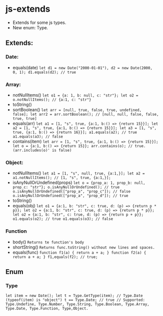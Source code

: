 # js-extends
* Extends for some js types.
* New enum: Type.

## Extends:

### Date:
* equals(date)
`
let d1 = new Date("2000-01-01"),
    d2 = new Date(2000, 0, 1);
d1.equals(d2); // true
`

### Array:
* notNullItems()
`
let o1 = {a: 1, b: null, c: "str"};
let o2 = o.notNullItems(); // {a:1, c: "str"}
`
* toString()
* sortBoolean()
`
let arr = [null, true, false, true, undefined, false];
let arr2 = arr.sortBoolean(); // [null, null, false, false, true, true]
`
* equals(arr)
`
let a1 = [1, "s", true, {a:1, b:() => {return 15}}];
let a2 = [1, "s", true, {a:1, b:() => {return 15}}];
let a3 = [1, "s", true, {a:1, b:() => {return 16}}];
a1.equals(a2); // true
a1.equals(a3); // false
`
* contains(item)
`
let arr = [1, "s", true, {a:1, b:() => {return 15}}];
let o = {a:1, b:() => {return 15}};
arr.contains(o); // true. (arr.includes(o)' is false)
`

### Object:
* notNullItems()
`
let a1 = [1, "s", null, true, {a:1,}];
let a2 = a1.notNullItems(); // [1, "s", true, {a:1,}];
`
* isAnyNullOrUndefined(props)
`
let o = {prop_a: 1, prop_b: null, prop_c: "str"};
o.isAnyNullOrUndefined(); // true
o.isAnyNullOrUndefined(["prop_a", "prop_c"]); // false
o.isAnyNullOrUndefined(["prop_a", "prop_d"]); // true
`
* toString()
* equals(obj)
`
let o1 = {a:1, b: "str", c: true, d: (p) => {return p * p}};
let o2 = {a:1, b: "str", c: true, d: (p) => {return p * p}};
let o2 = {a:1, b: "str", c: true, d: (p) => {return p + p}};
o1.equals(o2); // true
o1.equals(o3); // false
`

### Function
* body()
`
Returns te function's body
`
* shortString()
`
Returns func.toString() without new lines and spaces.
`
* equals(func)
`
function f1(a) { return a + a; }
function f2(a) { 
    return a + a;
}
f1,equals(f2); // true;
`

## Enum

### Type
`
let item = new Date();
let t = Type.GetType(item); // Type.Date (typeof(item) is "object")
t == Type.Date; // true
// Supported: Type.Undefine, Type.Number, Type.String, Type.Boolean, Type.Array, Type.Date, Type.Function, Type,Object.
`

